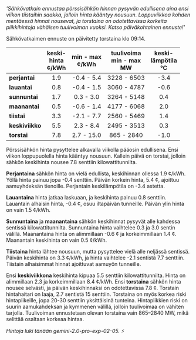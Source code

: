 *'Sähkövatkain ennustaa pörssisähkön hinnan pysyvän edullisena aina ensi viikon tiistaihin saakka, jolloin hinta kääntyy nousuun. Loppuviikkoa kohden mentäessä hinnat nousevat, ja torstaina on odotettavissa korkeita piikkihintoja vähäisen tuulivoiman vuoksi. Katso päiväkohtainen ennuste!'*


Sähkövatkaimen ennuste on päivitetty torstaina klo 09:14.

|    | keski-<br>hinta<br>¢/kWh | min - max<br>¢/kWh | tuulivoima<br>min - max<br>MW | keski-<br>lämpötila<br>°C |
|:-------------|:----------------:|:----------------:|:-------------:|:-------------:|
| **perjantai** | 1.9 | -0.4 - 5.4 | 3228 - 6503 | -3.4 |
| **lauantai** | 0.8 | -0.4 - 1.5 | 3060 - 4787 | -0.6 |
| **sunnuntai** | 1.7 | 0.3 - 3.0 | 3264 - 5148 | 0.4 |
| **maanantai** | 0.5 | -0.6 - 1.4 | 4177 - 6068 | 2.0 |
| **tiistai** | 3.3 | -2.1 - 7.7 | 2560 - 5469 | 1.4 |
| **keskiviikko** | 5.5 | 2.3 - 8.4 | 2495 - 3513 | 0.3 |
| **torstai** | 7.8 | 2.7 - 15.0 | 865 - 2840 | -1.0 |

Pörssisähkön hinta pysyttelee alkavalla viikolla pääosin edullisena. Ensi viikon loppupuolella hinta kääntyy nousuun. Kallein päivä on torstai, jolloin sähkön keskihinta nousee 7.8 senttiin kilowattitunnilta.

**Perjantaina** sähkön hinta on vielä edullista, keskihinnan ollessa 1.9 ¢/kWh. Yöllä hinta painuu jopa -0.4 senttiin. Päivän korkein hinta, 5.4 ¢, ajoittuu aamuyhdeksän tienoille. Perjantain keskilämpötila on -3.4 astetta.

**Lauantaina** hinta jatkaa laskuaan, ja keskihinta painuu 0.8 senttiin. Lauantain alhaisin hinta, -0.4 ¢, osuu iltapäivän tunneille. Päivän ylin hinta on vain 1.5 ¢/kWh.

**Sunnuntaina** ja **maanantaina** sähkön keskihinnat pysyvät alle kahdessa sentissä kilowattitunnilta. Sunnuntaina hinta vaihtelee 0.3 ja 3.0 sentin välillä. Maanantaina hinta on alimmillaan -0.6 ¢ ja korkeimmillaan 1.4 ¢. Maanantain keskihinta on vain 0.5 ¢/kWh.

**Tiistaina** hinta lähtee nousuun, mutta pysyttelee vielä alle neljässä sentissä. Päivän keskihinta on 3.3 ¢/kWh, ja hinta vaihtelee -2.1 sentistä 7.7 senttiin. Tiistain alhaisimmat hinnat ajoittuvat aamuyön tunneille.

Ensi **keskiviikkona** keskihinta kipuaa 5.5 senttiin kilowattitunnilta. Hinta on alimmillaan 2.3 ja korkeimmillaan 8.4 ¢/kWh. Ensi **torstaina** sähkön hinta nousee selvästi, ja päivän keskihinnaksi on odotettavissa 7.8 ¢. Torstain hintahaitari on laaja, 2.7 sentistä 15 senttiin. Torstaina on myös korkea riski hintapiikeille, jopa 20-30 senttiin yksittäisinä tunteina. Hintapiikkien riski on suurin aamukahdeksan ja kymmenen välillä, jolloin tuulivoimaa on vähiten tarjolla. Tuulivoiman ennustetaan olevan torstaina vain 865–2840 MW, mikä selittää osaltaan korkeaa hintaa.

*Hintoja luki tänään gemini-2.0-pro-exp-02-05.* ⚡

